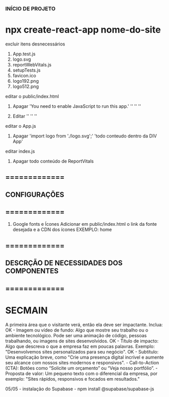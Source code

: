 ### INÍCIO DE PROJETO

# npx create-react-app nome-do-site

excluir itens desnecessários
1. App.test.js
2. logo.svg
3. reportWebVitals.js
4. setupTests.js
5. favicon.ico
6. logo192.png
7. logo512.png

editar o public/index.html
1. Apagar 
    '<noscript>You need to enable JavaScript to run this app.</noscript>'
    '<link rel="apple-touch-icon" href="%PUBLIC_URL%/logo192.png" />'
    '<link rel="manifest" href="%PUBLIC_URL%/manifest.json" />'
    '<meta name="theme-color" content="#000000" />'
    
2. Editar
    '<title></title>'
    '<link rel="icon" href="%PUBLIC_URL%/favicon.ico" />'
    '<html lang="en">'

editar o App.js
1. Apagar
    'import logo from './logo.svg';'
    'todo conteudo dentro da DIV App'

editar index.js
1. Apagar
    todo conteúdo de ReportVitals

## =============
## CONFIGURAÇÕES
## =============

1. Google fonts e Ícones
    Adicionar em public/index.html o link da fonte desejada e a CDN dos ícones
    <link href="https://fonts.googleapis.com/css2?family=Material+Symbols+Outlined" rel="stylesheet">
    EXEMPLO: <span className="material-symbols-outlined">home</span>


## =============
## DESCRÇÃO DE NECESSIDADES DOS COMPONENTES
## =============

# SECMAIN
A primeira área que o visitante verá, então ela deve ser impactante. Inclua:
    OK - Imagem ou vídeo de fundo: Algo que mostre seu trabalho ou o ambiente tecnológico. Pode ser uma animação    de código, pessoas trabalhando, ou imagens de sites desenvolvidos.
    OK - Título de impacto: Algo que descreva o que a empresa faz em poucas palavras. Exemplo: "Desenvolvemos   sites personalizados para seu negócio".
    OK - Subtítulo: Uma explicação breve, como "Crie uma presença digital incrível e aumente seu alcance com    nossos sites modernos e responsivos".
    - Call-to-Action (CTA): Botões como “Solicite um orçamento” ou “Veja nosso portfólio”.
    - Proposta de valor: Um pequeno texto com o diferencial da empresa, por exemplo: "Sites rápidos, responsivos    e focados em resultados."  



05/05 -  instalação do Supabase - npm install @supabase/supabase-js






